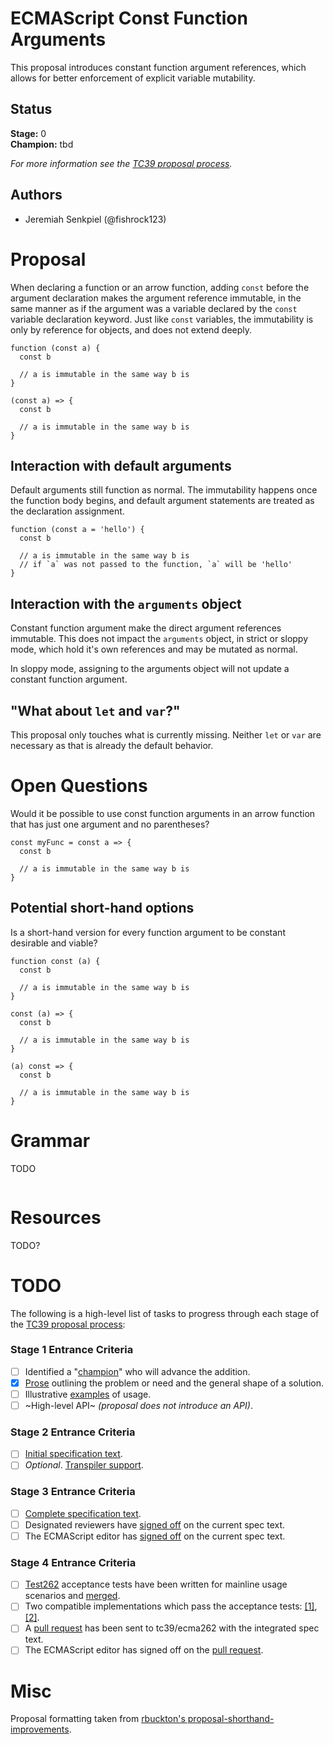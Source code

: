 # ECMAScript Const Function Arguments

This proposal introduces constant function argument references, which allows for better enforcement of explicit variable mutability.

## Status

**Stage:** 0  
**Champion:** tbd

_For more information see the [TC39 proposal process](https://tc39.github.io/process-document/)._

## Authors

* Jeremiah Senkpiel (@fishrock123)

# Proposal

When declaring a function or an arrow function, adding `const` before the argument declaration makes the argument reference immutable, in the same manner as if the argument was a variable declared by the `const` variable declaration keyword. Just like `const` variables, the immutability is only by reference for objects, and does not extend deeply.

```
function (const a) {
  const b

  // a is immutable in the same way b is
}
```

```
(const a) => {
  const b

  // a is immutable in the same way b is
}
```

## Interaction with default arguments

Default arguments still function as normal. The immutability happens once the function body begins, and default argument statements are treated as the declaration assignment.

```
function (const a = 'hello') {
  const b

  // a is immutable in the same way b is
  // if `a` was not passed to the function, `a` will be 'hello'
}
```

## Interaction with the `arguments` object

Constant function argument make the direct argument references immutable. This does not impact the `arguments` object, in strict or sloppy mode, which hold it's own references and may be mutated as normal.

In sloppy mode, assigning to the arguments object will not update a constant function argument.

## "What about `let` and `var`?"

This proposal only touches what is currently missing. Neither `let` or `var` are necessary as that is already the default behavior.

# Open Questions

Would it be possible to use const function arguments in an arrow function that has just one argument and no parentheses?

```
const myFunc = const a => {
  const b

  // a is immutable in the same way b is
}
```

## Potential short-hand options

Is a short-hand version for every function argument to be constant desirable and viable?

```
function const (a) {
  const b

  // a is immutable in the same way b is
}
```

```
const (a) => {
  const b

  // a is immutable in the same way b is
}
```

```
(a) const => {
  const b

  // a is immutable in the same way b is
}
```

# Grammar

TODO

```grammarkdown
```

# Resources

TODO?

# TODO

The following is a high-level list of tasks to progress through each stage of the [TC39 proposal process](https://tc39.github.io/process-document/):

### Stage 1 Entrance Criteria

* [ ] Identified a "[champion][Champion]" who will advance the addition.  
* [x] [Prose][Prose] outlining the problem or need and the general shape of a solution.  
* [ ] Illustrative [examples][Examples] of usage.  
* [ ] ~High-level API~ _(proposal does not introduce an API)_.  

### Stage 2 Entrance Criteria

* [ ] [Initial specification text][Specification].  
* [ ] _Optional_. [Transpiler support][Transpiler].  

### Stage 3 Entrance Criteria

* [ ] [Complete specification text][Specification].  
* [ ] Designated reviewers have [signed off][Stage3ReviewerSignOff] on the current spec text.  
* [ ] The ECMAScript editor has [signed off][Stage3EditorSignOff] on the current spec text.  

### Stage 4 Entrance Criteria

* [ ] [Test262](https://github.com/tc39/test262) acceptance tests have been written for mainline usage scenarios and [merged][Test262PullRequest].  
* [ ] Two compatible implementations which pass the acceptance tests: [\[1\]][Implementation1], [\[2\]][Implementation2].  
* [ ] A [pull request][Ecma262PullRequest] has been sent to tc39/ecma262 with the integrated spec text.  
* [ ] The ECMAScript editor has signed off on the [pull request][Ecma262PullRequest].  

# Misc

Proposal formatting taken from [rbuckton's proposal-shorthand-improvements](https://github.com/rbuckton/proposal-shorthand-improvements).

<!-- The following are shared links used throughout the README: -->

[Champion]: #status
[Prose]: #proposal
[Examples]: #proposal
[Specification]: #todo
[Transpiler]: #todo
[Stage3ReviewerSignOff]: #todo
[Stage3EditorSignOff]: #todo
[Test262PullRequest]: #todo
[Implementation1]: #todo
[Implementation2]: #todo
[Ecma262PullRequest]: #todo
